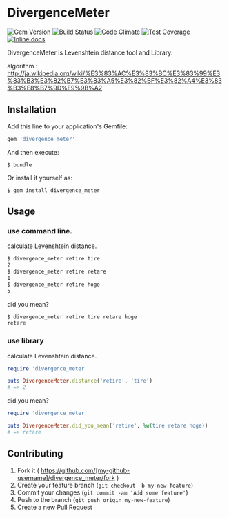 # DivergenceMeter

[![Gem Version](https://badge.fury.io/rb/divergence_meter.svg)](http://badge.fury.io/rb/divergence_meter)
[![Build Status](https://travis-ci.org/sugamasao/divergence_meter.svg)](https://travis-ci.org/sugamasao/divergence_meter)
[![Code Climate](https://codeclimate.com/github/sugamasao/divergence_meter/badges/gpa.svg)](https://codeclimate.com/github/sugamasao/divergence_meter)
[![Test Coverage](https://codeclimate.com/github/sugamasao/divergence_meter/badges/coverage.svg)](https://codeclimate.com/github/sugamasao/divergence_meter)
[![Inline docs](http://inch-ci.org/github/sugamasao/divergence_meter.svg?branch=master)](http://inch-ci.org/github/sugamasao/divergence_meter)

DivergenceMeter is Levenshtein distance tool and Library.

algorithm : http://ja.wikipedia.org/wiki/%E3%83%AC%E3%83%BC%E3%83%99%E3%83%B3%E3%82%B7%E3%83%A5%E3%82%BF%E3%82%A4%E3%83%B3%E8%B7%9D%E9%9B%A2

## Installation

Add this line to your application's Gemfile:

```ruby
gem 'divergence_meter'
```

And then execute:

    $ bundle

Or install it yourself as:

    $ gem install divergence_meter

## Usage

### use command line.

calculate Levenshtein distance.

```sh
$ divergence_meter retire tire
2
$ divergence_meter retire retare
1
$ divergence_meter retire hoge
5
```

did you mean?

```sh
$ divergence_meter retire tire retare hoge
retare
```

### use library

calculate Levenshtein distance.

```ruby
require 'divergence_meter'

puts DivergenceMeter.distance('retire', 'tire')
# => 2
```

did you mean?

```ruby
require 'divergence_meter'

puts DivergenceMeter.did_you_mean('retire', %w(tire retare hoge))
# => retare
```

## Contributing

1. Fork it ( https://github.com/[my-github-username]/divergence_meter/fork )
2. Create your feature branch (`git checkout -b my-new-feature`)
3. Commit your changes (`git commit -am 'Add some feature'`)
4. Push to the branch (`git push origin my-new-feature`)
5. Create a new Pull Request
